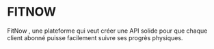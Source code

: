 # FITNOW
FitNow , une plateforme qui veut créer une API solide pour que chaque client abonné puisse facilement suivre ses progrès physiques.
